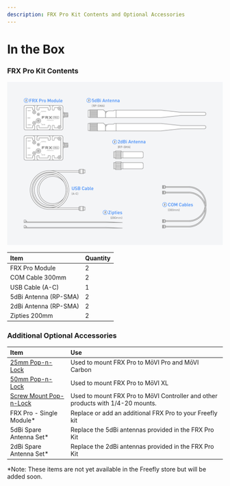 ```yaml
---
description: FRX Pro Kit Contents and Optional Accessories
---
```


# In the Box

### FRX Pro Kit Contents

![](../../../.gitbook/assets/frxpro_wiki_contents.jpg)

| Item | Quantity |
| :--- | :--- |
| FRX Pro Module | 2 |
| COM Cable 300mm | 2 |
| USB Cable \(A-C\)  | 1 |
| 5dBi Antenna \(RP-SMA\) | 2 |
| 2dBi Antenna \(RP-SMA\) | 2 |
| Zipties 200mm | 2 |

### Additional Optional Accessories

| Item | Use |
| :--- | :--- |
| [25mm Pop-n-Lock](https://store.freeflysystems.com/collections/movi-pro/products/pop-n-lock-25mm-quick-release) | Used to mount FRX Pro to MōVI Pro and MōVI Carbon |
| [50mm Pop-n-Lock](https://store.freeflysystems.com/collections/movi-xl/products/pop-n-lock-50mm-quick-release) | Used to mount FRX Pro to MōVI XL |
| [Screw Mount Pop-n-Lock](https://store.freeflysystems.com/collections/movi-pro/products/pop-n-lock-screw-mount-quick-release) | Used to mount FRX Pro to MōVI Controller and other products with 1/4-20 mounts. |
| FRX Pro - Single Module\* | Replace or add an additional FRX Pro to your Freefly kit |
| 5dBi Spare Antenna Set\* | Replace the 5dBi antennas provided in the FRX Pro Kit |
| 2dBi Spare Antenna Set\* | Replace the 2dBi antennas provided in the FRX Pro Kit |

\*Note: These items are not yet available in the Freefly store but will be added soon.

